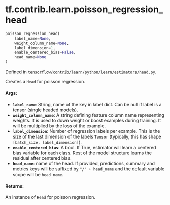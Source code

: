 <div itemscope itemtype="http://developers.google.com/ReferenceObject">
<meta itemprop="name" content="tf.contrib.learn.poisson_regression_head" />
</div>

# tf.contrib.learn.poisson_regression_head

``` python
poisson_regression_head(
    label_name=None,
    weight_column_name=None,
    label_dimension=1,
    enable_centered_bias=False,
    head_name=None
)
```



Defined in [`tensorflow/contrib/learn/python/learn/estimators/head.py`](https://www.tensorflow.org/code/tensorflow/contrib/learn/python/learn/estimators/head.py).

Creates a `Head` for poisson regression.

#### Args:

* <b>`label_name`</b>: String, name of the key in label dict. Can be null if label
      is a tensor (single headed models).
* <b>`weight_column_name`</b>: A string defining feature column name representing
    weights. It is used to down weight or boost examples during training. It
    will be multiplied by the loss of the example.
* <b>`label_dimension`</b>: Number of regression labels per example. This is the size
    of the last dimension of the labels `Tensor` (typically, this has shape
    `[batch_size, label_dimension]`).
* <b>`enable_centered_bias`</b>: A bool. If True, estimator will learn a centered
    bias variable for each class. Rest of the model structure learns the
    residual after centered bias.
* <b>`head_name`</b>: name of the head. If provided, predictions, summary and metrics
    keys will be suffixed by `"/" + head_name` and the default variable scope
    will be `head_name`.


#### Returns:

An instance of `Head` for poisson regression.